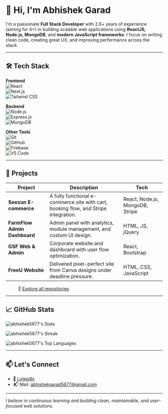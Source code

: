 # 👋 Hi, I'm Abhishek Garad

I'm a passionate **Full Stack Developer** with 2.6+ years of experience (aiming for 4+) in building scalable web applications using **ReactJS, Node.js, MongoDB**, and **modern JavaScript frameworks**. I focus on writing clean code, creating great UX, and improving performance across the stack.

---

## 🛠️ Tech Stack

**Frontend**  
![React](https://img.shields.io/badge/-ReactJS-61DAFB?logo=react&logoColor=white&style=flat)  
![Next.js](https://img.shields.io/badge/-Next.js-000?logo=next.js&logoColor=white&style=flat)  
![Tailwind CSS](https://img.shields.io/badge/-Tailwind-38B2AC?logo=tailwind-css&logoColor=white&style=flat)

**Backend**  
![Node.js](https://img.shields.io/badge/-Node.js-339933?logo=node.js&logoColor=white&style=flat)  
![Express.js](https://img.shields.io/badge/-Express.js-000000?logo=express&logoColor=white&style=flat)  
![MongoDB](https://img.shields.io/badge/-MongoDB-47A248?logo=mongodb&logoColor=white&style=flat)

**Other Tools**  
![Git](https://img.shields.io/badge/-Git-F05032?logo=git&logoColor=white&style=flat)  
![GitHub](https://img.shields.io/badge/-GitHub-181717?logo=github&logoColor=white&style=flat)  
![Firebase](https://img.shields.io/badge/-Firebase-FFCA28?logo=firebase&logoColor=white&style=flat)  
![VS Code](https://img.shields.io/badge/-VS%20Code-007ACC?logo=visual-studio-code&logoColor=white&style=flat)

---

## 🚀 Projects

| Project | Description | Tech |
|--------|-------------|------|
| **Seezun E-commerce** | A fully functional e-commerce site with cart, booking flow, and Stripe integration. | React, Node.js, MongoDB, Stripe |
| **FarmFlow Admin Dashboard** | Admin panel with analytics, module management, and custom UI design. | HTML, JS, jQuery |
| **GSF Web & Admin** | Corporate website and dashboard with user flow optimization. | React, Bootstrap |
| **FreeU Website** | Delivered pixel-perfect site from Canva designs under deadline pressure. | HTML, CSS, JavaScript |

> 🔗 [Explore all repositories](https://github.com/abhishekgarad?tab=repositories)

---

## 📈 GitHub Stats

![abhishek5677's Stats](https://github-readme-stats.vercel.app/api?username=abhishek5677&theme=tokyonight&show_icons=true&hide_border=false&count_private=false)

![abhishek5677's Streak](https://github-readme-streak-stats.herokuapp.com/?user=abhishek5677&theme=tokyonight&hide_border=false)

![abhishek5677's Top Languages](https://github-readme-stats.vercel.app/api/top-langs/?username=abhishek5677&theme=tokyonight&show_icons=true&hide_border=false&layout=compact)

---

## 📫 Let's Connect

- 💼 [LinkedIn](https://www.linkedin.com/in/abhishek-garad-8478a61b2/)
- 📬 Mail: abhishekgarad5677@gmail.com

---

*I believe in continuous learning and building clean, maintainable, and user-focused web solutions.*

